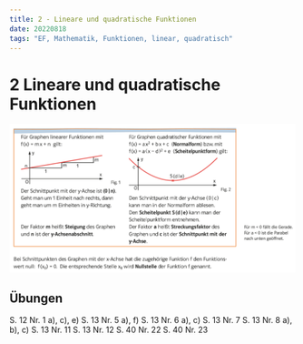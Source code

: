 ```yaml
---
title: 2 - Lineare und quadratische Funktionen
date: 20220818
tags: "EF, Mathematik, Funktionen, linear, quadratisch"
---
```


# 2 Lineare und quadratische Funktionen

![Pasted image 20220819071835.png](assets/Pasted%20image%2020220819071835.png)

## Übungen

S. 12 Nr. 1 a), c), e)
S. 13 Nr. 5 a), f)
S. 13 Nr. 6 a), c)
S. 13 Nr. 7
S. 13 Nr. 8 a), b), c)
S. 13 Nr. 11
S. 13 Nr. 12
S. 40 Nr. 22
S. 40 Nr. 23
